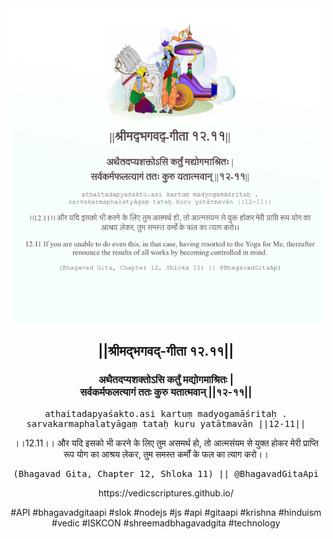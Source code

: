 <img src="../../asset/BG_12_11.png"/>
<center><h2>||श्रीमद्‍भगवद्‍-गीता १२.११||</h2>
<h3>अथैतदप्यशक्तोऽसि कर्तुं मद्योगमाश्रितः |<br/>सर्वकर्मफलत्यागं ततः कुरु यतात्मवान् ||१२-११||</h3>
<pre>athaitadapyaśakto.asi kartuṃ madyogamāśritaḥ .<br/>sarvakarmaphalatyāgaṃ tataḥ kuru yatātmavān ||12-11||</pre>
<p>।।12.11।। और यदि इसको भी करने के लिए तुम असमर्थ हो, तो आत्मसंयम से युक्त होकर मेरी प्राप्ति रूप योग का आश्रय लेकर, तुम समस्त कर्मों के फल का त्याग करो।।</p>
<pre>(Bhagavad Gita, Chapter 12, Shloka 11) || @BhagavadGitaApi</pre><p>https://vedicscriptures.github.io/</p><p>#API #bhagavadgitaapi #slok #nodejs #js #api #gitaapi #krishna #hinduism #vedic #ISKCON #shreemadbhagavadgita #technology</p></center>